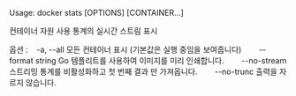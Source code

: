 
Usage:	docker stats [OPTIONS] [CONTAINER...]

컨테이너 자원 사용 통계의 실시간 스트림 표시

옵션 :
   -a, --all 모든 컨테이너 표시 (기본값은 실행 중임을 보여줍니다)
       --format string Go 템플리트를 사용하여 이미지를 미리 인쇄합니다.
       --no-stream 스트리밍 통계를 비활성화하고 첫 번째 결과 만 가져옵니다.
       --no-trunc 출력을 자르지 않습니다.

